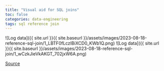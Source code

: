 ```yaml
---
title: "Visual aid for SQL joins"
toc: false
categories: data-engineering
tags: sql reference join
---
```

![Log data]({{ site.url }}{{ site.baseurl }}/assets/images/2023-08-18-reference-sql-join/1_LBTF0fLczIBiXCD0_KWb1Q.png)
![Log data]({{ site.url }}{{ site.baseurl }}/assets/images/2023-08-18-reference-sql-join/1_wCzkJieVkAKGT_702jxW6A.png)

[Source](https://towardsdatascience.com/you-should-use-this-to-visualize-sql-joins-instead-of-venn-diagrams-ede15f9583fc)